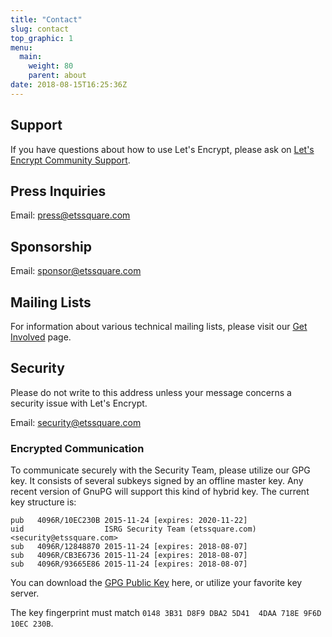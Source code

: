 ```yaml
---
title: "Contact"
slug: contact
top_graphic: 1
menu:
  main:
    weight: 80
    parent: about
date: 2018-08-15T16:25:36Z
---
```


## Support

If you have questions about how to use Let's Encrypt, please ask on [Let's Encrypt Community Support](https://community.etssquare.com/).

## Press Inquiries

Email: [press@etssquare.com](mailto:press@etssquare.com)

## Sponsorship

Email: [sponsor@etssquare.com](mailto:sponsor@etssquare.com)

## Mailing Lists

For information about various technical mailing lists, please visit our [Get Involved](/getinvolved/) page.

## Security

Please do not write to this address unless your message concerns a security issue with Let's Encrypt.

Email: [security@etssquare.com](mailto:security@etssquare.com)

### Encrypted Communication

To communicate securely with the Security Team, please utilize our GPG key. It consists of several subkeys signed by an offline master key. Any recent version of GnuPG will support this kind of hybrid key. The current key structure is:

```
pub   4096R/10EC230B 2015-11-24 [expires: 2020-11-22]
uid                  ISRG Security Team (etssquare.com) <security@etssquare.com>
sub   4096R/12848870 2015-11-24 [expires: 2018-08-07]
sub   4096R/CB3E6736 2015-11-24 [expires: 2018-08-07]
sub   4096R/93665E86 2015-11-24 [expires: 2018-08-07]
```

You can download the [GPG Public Key](/security_etssquare.com-publickey.asc) here, or utilize your favorite key server.

The key fingerprint must match `0148 3B31 D8F9 DBA2 5D41  4DAA 718E 9F6D 10EC 230B`.

